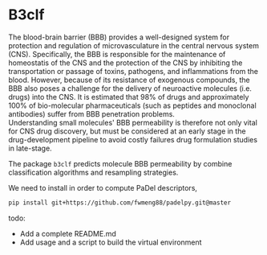 # B3clf

The blood-brain barrier (BBB) provides a well-designed system for protection and regulation of 
microvasculature in the central nervous system (CNS). Specifically, the BBB is responsible for 
the maintenance of homeostatis of the CNS and the protection of the CNS by inhibiting the 
transportation or passage of toxins, pathogens, and inflammations from the blood.
However, because of its resistance of exogenous compounds, the BBB also poses a challenge for the 
delivery of neuroactive molecules (i.e. drugs) into the CNS. It is estimated that 98\% of drugs 
and approximately 100\% of bio-molecular pharmaceuticals 
(such as peptides and monoclonal antibodies) suffer from BBB penetration problems.  
Understanding small molecules' BBB permeability is therefore not only vital for CNS drug discovery, 
but must be considered at an early stage in the drug-development pipeline to avoid costly failures 
drug formulation studies in late-stage.

The package `b3clf` predicts molecule BBB permeability by combine classification algorithms and 
resampling strategies. 

We need to install in order to compute PaDel descriptors,
```bash
pip install git+https://github.com/fwmeng88/padelpy.git@master
```

todo:
- Add a complete README.md
- Add usage and a script to build the virtual environment


